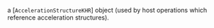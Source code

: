 a [`AccelerationStructureKHR`] object (used by host operations
which reference acceleration structures).